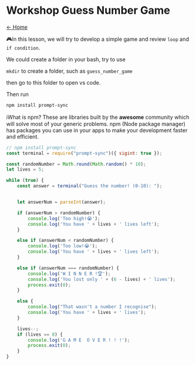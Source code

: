 
# Workshop Guess Number Game

[<- Home](README.md)

🎮In this lesson, we will try to develop a simple game and review ```loop``` and ```if condition```.

We could create a folder in your bash,
try to use

```mkdir``` to create a folder, such as ```guess_number_game```

then go to this folder to open vs code.

Then run 

```bash
npm install prompt-sync
```

ℹ️What is npm?
These are libraries built by the **awesome** community which will solve most of your generic problems. npm (Node package manager) has packages you can use in your apps to make your development faster and efficient.



```js
// npm install prompt-sync
const terminal = require("prompt-sync")({ sigint: true });

const randomNumber = Math.round(Math.random() * 10);
let lives = 5;

while (true) {
    const answer = terminal("Guess the number! (0-10): ");


    let answerNum = parseInt(answer);

    if (answerNum > randomNumber) {
        console.log('Too high!😭');
        console.log('You have ' + lives + ' lives left');
    }

    else if (answerNum < randomNumber) {
        console.log('Too low!😭');
        console.log('You have ' + lives + ' lives left');
    }

    else if (answerNum === randomNumber) {
        console.log('W I N N E R !🏆');
        console.log('You lost only ' + (6 - lives) + ' lives');
        process.exit(0);
    }

    else {
        console.log("That wasn't a number I recognise");
        console.log('You have ' + lives + ' lives');
    }

    lives--;
    if (lives == 0) {
        console.log('G A M E  O V E R ! ! !');
        process.exit(0);
    }
}
```